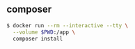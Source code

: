 ## composer

```bash
$ docker run --rm --interactive --tty \
  --volume $PWD:/app \
  composer install
```
